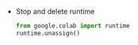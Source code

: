 




- Stop and delete runtime
  ```python
  from google.colab import runtime
  runtime.unassign()
  ```


